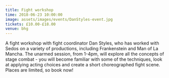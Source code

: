 ```yaml
---
title: Fight workshop
time: 2018-06-23 10:00:00
image: assets/images/events/DanStyles-event.jpg
tickets: £10.00-£18.00
venue: bhg
---
```


A fight workshop with fight coordinator Dan Styles, who has worked with Sedos on a variety of productions, including Frankenstein and Man of La Mancha. The unarmed session, from 1-4pm, will explore all the concepts of stage combat - you will become familiar with some of the techniques, look at applying acting choices and create a short choreographed fight scene. Places are limited, so book now!